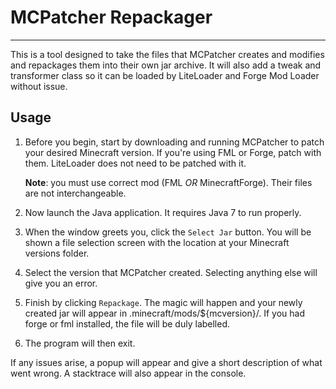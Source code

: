 # MCPatcher Repackager
----
This is a tool designed to take the files that MCPatcher creates and modifies and repackages them into their own jar archive.  It will also add a tweak and transformer class so it can be loaded by LiteLoader and Forge Mod Loader without issue.

## Usage
1. Before you begin, start by downloading and running MCPatcher to patch your desired Minecraft version.  If you're using FML or Forge, patch with them.  LiteLoader does not need to be patched with it.

    **Note**: you must use correct mod (FML *OR* MinecraftForge).  Their files are not interchangeable.

2. Now launch the Java application.  It requires Java 7 to run properly.

3. When the window greets you, click the `Select Jar` button.  You will be shown a file selection screen with the location at your Minecraft versions folder.

4. Select the version that MCPatcher created.  Selecting anything else will give you an error.

5. Finish by clicking `Repackage`.  The magic will happen and your newly created jar will appear in .minecraft/mods/${mcversion}/.  If you had forge or fml installed, the file will be duly labelled.

6. The program will then exit.

If any issues arise, a popup will appear and give a short description of what went wrong.  A stacktrace will also appear in the console.